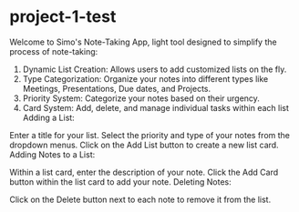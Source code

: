 # project-1-test
Welcome to Simo's Note-Taking App, light tool designed to simplify the process of note-taking:
1. Dynamic List Creation: Allows users to add customized lists on the fly.
2. Type Categorization: Organize your notes into different types like Meetings, Presentations, Due dates, and Projects.
3. Priority System: Categorize your notes based on their urgency.
4. Card System: Add, delete, and manage individual tasks within each list
Adding a List:

Enter a title for your list.
Select the priority and type of your notes from the dropdown menus.
Click on the Add List button to create a new list card.
Adding Notes to a List:

Within a list card, enter the description of your note.
Click the Add Card button within the list card to add your note.
Deleting Notes:

Click on the Delete button next to each note to remove it from the list.
